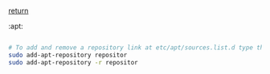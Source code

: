 [return](debianinstall)

:apt:

```sh

# To add and remove a repository link at etc/apt/sources.list.d type the following
sudo add-apt-repository repositor
sudo add-apt-repository -r repositor

```
